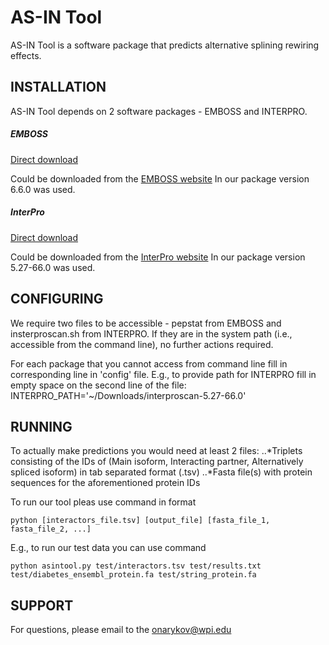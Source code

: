 # AS-IN Tool

AS-IN Tool is a software package that predicts alternative splining rewiring effects.

## INSTALLATION

AS-IN Tool depends on 2 software packages - EMBOSS and INTERPRO.


##### EMBOSS 

[Direct download](ftp://emboss.open-bio.org/pub/EMBOSS/EMBOSS-6.6.0.tar.gz)

Could be downloaded from the [EMBOSS website](ftp://emboss.sourceforge.net/download/)
In our package version 6.6.0 was used. 



##### InterPro 

[Direct download](ftp://ftp.ebi.ac.uk/pub/software/unix/iprscan/5/5.27-66.0/interproscan-5.27-66.0-64-bit.tar.gz)

Could be downloaded from the [InterPro website](https://www.ebi.ac.uk/interpro/download.html)
In our package version 5.27-66.0 was used.


## CONFIGURING

We require two files to be accessible - pepstat from EMBOSS and insterproscan.sh from INTERPRO.
If they are in the system path (i.e., accessible from the command line), no further actions required.

For each package that you cannot access from command line fill in corresponding line in 'config' file.
E.g., to provide path for INTERPRO fill in empty space on the second line of the file:
 INTERPRO_PATH='~/Downloads/interproscan-5.27-66.0'


## RUNNING

To actually make predictions you would need at least 2 files:
..*Triplets consisting of the IDs of (Main isoform, Interacting partner, Alternatively spliced isoform) in tab separated format (.tsv)
..*Fasta file(s) with protein sequences for the aforementioned protein IDs

To run our tool pleas use command in format

	python [interactors_file.tsv] [output_file] [fasta_file_1, fasta_file_2, ...]

E.g., to run our test data you can use command

	python asintool.py test/interactors.tsv test/results.txt test/diabetes_ensembl_protein.fa test/string_protein.fa

## SUPPORT

For questions, please email to the onarykov@wpi.edu
